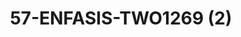 ---
title: 57-ENFASIS-TWO1269 (2)
image: 57-ENFASIS-TWO1269 (2).jpg
brand: outlet-sposa
layout: vestito
---